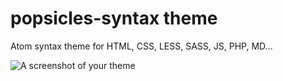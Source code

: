 # popsicles-syntax theme

Atom syntax theme for HTML, CSS, LESS, SASS, JS, PHP, MD...

![A screenshot of your theme](https://f.cloud.github.com/assets/69169/2289498/4c3cb0ec-a009-11e3-8dbd-077ee11741e5.gif)
